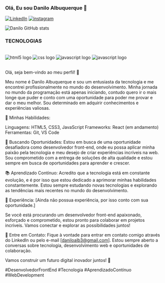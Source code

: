 ### Olá, Eu sou Danilo Albuquerque 👋

[![LinkedIn](https://img.shields.io/badge/LinkedIn-0077B5?style=for-the-badge&logo=linkedin&logoColor=white)](https://www.linkedin.com/in/danilo-albuquerque-9b019a227/)
[![instagram](https://img.shields.io/badge/Instagram-E4405F?style=for-the-badge&logo=instagram&logoColor=white)](https://www.instagram.com/danilochss/)

![Danilo GitHub stats](https://github-readme-stats.vercel.app/api?username=daniloalb3&show_icons=true&theme=dracula)

### TECNOLOGIAS 

<div style="display: inline_block"> <br/> 
<img align="center" alt = "html5 logo" src="https://img.shields.io/badge/HTML5-E34F26?style=for-the-badge&logo=html5&logoColor=white">
<img align="center" alt = "css logo" src="https://img.shields.io/badge/CSS3-1572B6?style=for-the-badge&logo=css3&logoColor=white">
<img align="center" alt = "javascript logo" src="https://img.shields.io/badge/JavaScript-323330?style=for-the-badge&logo=javascript&logoColor=F7DF1E">
  <img align="center" alt = "javascript logo" src="https://img.shields.io/badge/TypeScript-007ACC?style=for-the-badge&logo=typescript&logoColor=white">
  
</div><br>

Olá, seja bem-vindo ao meu perfil! 👋

Meu nome é  Danilo Albuquerque e sou um entusiasta da tecnologia e me encontrei profissionalmente no mundo do desenvolvimento. Minha jornada no mundo da programação está apenas iniciando, contudo quero ir o mais longe que puder e conto com uma oportunidade para poder me provar e dar o meu melhor. Sou determinado em adquirir conhecimentos e experiências valiosas.

🔧 Minhas Habilidades:

Linguagens: HTML5, CSS3, JavaScript
Frameworks: React (em andamento)
Ferramentas: Git, VS Code

💼 Buscando Oportunidades:
Estou em busca de uma oportunidade desafiadora como desenvolvedor front-end, onde eu possa aplicar minha paixão pela tecnologia e meu desejo de criar experiências incríveis na web. Sou comprometido com a entrega de soluções de alta qualidade e estou sempre em busca de oportunidades para aprender e crescer.

📚 Aprendizado Contínuo:
Acredito que a tecnologia está em constante evolução, e é por isso que estou dedicado a aprimorar minhas habilidades constantemente. Estou sempre estudando novas tecnologias e explorando as tendências mais recentes no mundo do desenvolvimento.

💼 Experiência:
[Ainda não possua experiência, por isso conto com sua oportunidade.]

Se você está procurando um desenvolvedor front-end apaixonado, esforçado e comprometido, estou pronto para colaborar em projetos incríveis. Vamos conectar e explorar as possibilidades juntos!

📩 Entre em Contato:
Fique à vontade para entrar em contato comigo através do LinkedIn ou pelo e-mail [daniloalb3@gmail.com]. Estou sempre aberto a conversas sobre tecnologia, desenvolvimento web e oportunidades de colaboração.

Vamos construir um futuro digital inovador juntos! 🌟

#DesenvolvedorFrontEnd #Tecnologia #AprendizadoContínuo #WebDevelopment

